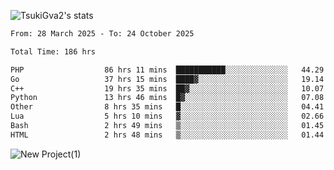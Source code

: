 
![TsukiGva2's stats](https://github-readme-stats.vercel.app/api?username=TsukiGva2&show_icons=true&theme=gruvbox)

<!--START_SECTION:waka-->

```txt
From: 28 March 2025 - To: 24 October 2025

Total Time: 186 hrs

PHP                  86 hrs 11 mins  ███████████░░░░░░░░░░░░░░   44.29 %
Go                   37 hrs 15 mins  ████▓░░░░░░░░░░░░░░░░░░░░   19.14 %
C++                  19 hrs 35 mins  ██▓░░░░░░░░░░░░░░░░░░░░░░   10.07 %
Python               13 hrs 46 mins  █▓░░░░░░░░░░░░░░░░░░░░░░░   07.08 %
Other                8 hrs 35 mins   █░░░░░░░░░░░░░░░░░░░░░░░░   04.41 %
Lua                  5 hrs 10 mins   ▓░░░░░░░░░░░░░░░░░░░░░░░░   02.66 %
Bash                 2 hrs 49 mins   ▒░░░░░░░░░░░░░░░░░░░░░░░░   01.45 %
HTML                 2 hrs 48 mins   ▒░░░░░░░░░░░░░░░░░░░░░░░░   01.44 %
```

<!--END_SECTION:waka-->

![New Project(1)](https://github.com/user-attachments/assets/ca397c4b-527a-4830-9802-b71a2622b058)

<!--
![91IYheGYbCL](https://github.com/user-attachments/assets/81d7ee5b-489d-41a0-a545-5872971bd286)
-->
